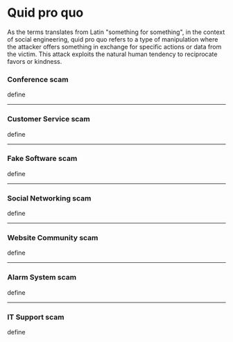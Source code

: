# Quid pro quo

As the terms translates from Latin "something for something", in the context of social engineering, quid pro quo refers to a  type of manipulation where the attacker offers something in exchange  for specific actions or data from the victim. This attack exploits the natural human tendency to reciprocate favors or kindness.&#x20;

### Conference scam

define

***

### Customer Service scam

define

***

### Fake Software scam

define

***

### Social Networking scam

define

***

### Website Community scam

define

***

### Alarm System scam

define

***

### IT Support scam

define
